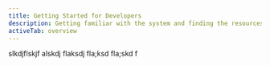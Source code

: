 ```yaml
---
title: Getting Started for Developers
description: Getting familiar with the system and finding the resources you need as a developer.
activeTab: overview
---
```

slkdjflskjf alskdj flaksdj fla;ksd fla;skd f
